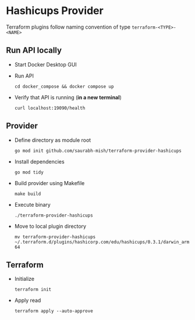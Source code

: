 # Hashicups Provider

Terraform plugins follow naming convention of type `terraform-<TYPE>-<NAME>`

## Run API locally

+ Start Docker Desktop GUI

+ Run API

  `cd docker_compose && docker compose up`

+ Verify that API is running (**in a new terminal**)

  `curl localhost:19090/health`

## Provider

+ Define directory as module root

  `go mod init github.com/saurabh-mish/terraform-provider-hashicups`

+ Install dependencies

  `go mod tidy`

+ Build provider using Makefile

  `make build`

+ Execute binary

  `./terraform-provider-hashicups`

+ Move to local plugin directory

  `mv terraform-provider-hashicups ~/.terraform.d/plugins/hashicorp.com/edu/hashicups/0.3.1/darwin_arm64`

## Terraform

+ Initialize

  `terraform init`

+ Apply read

  `terraform apply --auto-approve`
